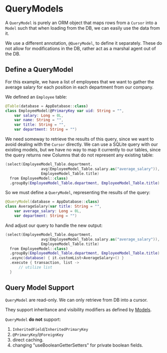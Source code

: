 # QueryModels

A `QueryModel` is purely an ORM object that maps rows from a `Cursor` into a `Model` such that when loading from the DB, we can easily use the data from it.

We use a different annotation, `@QueryModel`, to define it separately. These do not allow for modifications in the DB, rather act as a marshal agent out of the DB.

## Define a QueryModel

For this example, we have a list of employees that we want to gather the average salary for each position in each department from our company.

We defined an `Employee` table:

```kotlin
@Table(database = AppDatabase::class)
class EmployeeModel(@PrimaryKey var uid: String = "",
    var salary: Long = 0L,
    var name: String = "",
    var title: String = "",
    var department: String = "")
```

We need someway to retrieve the results of this query, since we want to avoid dealing with the `Cursor` directly. We can use a SQLite query with our existing models, but we have no way to map it currently to our tables, since the query returns new Columns that do not represent any existing table:

```kotlin
(select(EmployeeModel_Table.department,
                avg(EmployeeModel_Table.salary.as("average_salary")),
                EmployeeModel_Table.title)
  from EmployeeModel::class)
  .groupBy(EmployeeModel_Table.department, EmployeeModel_Table.title)
```

So we must define a `QueryModel`, representing the results of the query:

```kotlin
@QueryModel(database = AppDatabase::class)
class AverageSalary(var title: String = "",
    var average_salary: Long = 0L,
    var department: String = "")
```

And adjust our query to handle the new output:

```kotlin
(select(EmployeeModel_Table.department,
                avg(EmployeeModel_Table.salary.as("average_salary")),
                EmployeeModel_Table.title)
  from EmployeeModel::class)
  .groupBy(EmployeeModel_Table.department, EmployeeModel_Table.title)
  .async(database) { it.customList<AverageSalary>() }
  .execute { transaction, list ->
      // utilize list
  }

```

## Query Model Support

`QueryModel` are read-only. We can only retrieve from DB into a cursor.

They support inheritance and visibility modifiers as defined by [Models](../usage/models.md).

`QueryModel` **do not** support:
  1. `InheritedField`/`InheritedPrimaryKey`
  2. `@PrimaryKey`/`@ForeignKey`
  3. direct caching.
  4. changing "useBooleanGetterSetters" for private boolean fields.
